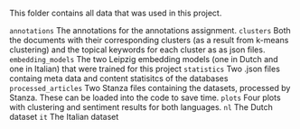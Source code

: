 This folder contains all data that was used in this project.

`annotations` The annotations for the annotations assignment.
`clusters` Both the documents with their corresponding clusters (as a result from k-means clustering) and the topical keywords for each cluster as as json files.
`embedding_models` The two Leipzig embedding models (one in Dutch and one in Italian) that were trained for this project
`statistics` Two .json files containg meta data and content statisitcs of the databases
`processed_articles` Two Stanza files containing the datasets, processed by Stanza. These can be loaded into the code to save time.
`plots` Four plots with clustering and sentiment results for both languages.
`nl` The Dutch dataset
`it` The Italian dataset
